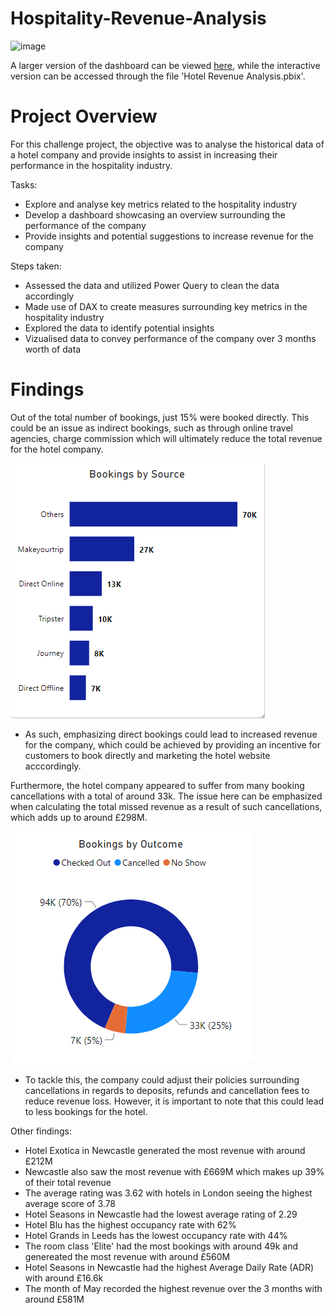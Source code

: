 # Hospitality-Revenue-Analysis
![image](https://github.com/Justin-Data/Hospitality-Revenue-Analysis-PowerBI/assets/137729013/319ab690-cf32-4f2d-a0e9-2223f0196356)

A larger version of the dashboard can be viewed [here](https://github.com/Justin-Data/Hospitality-Revenue-Analysis-PowerBI/blob/main/Hotel%20Dashboard%20Picture.png), while the interactive version can be accessed through the file 'Hotel Revenue Analysis.pbix'.





# Project Overview
For this challenge project, the objective was to analyse the historical data of a hotel company and provide insights to assist in increasing their performance in the hospitality industry.

Tasks:
- Explore and analyse key metrics related to the hospitality industry
- Develop a dashboard showcasing an overview surrounding the performance of the company
- Provide insights and potential suggestions to increase revenue for the company

Steps taken:

- Assessed the data and utilized Power Query to clean the data accordingly
- Made use of DAX to create measures surrounding key metrics in the hospitality industry
- Explored the data to identify potential insights
- Vizualised data to convey performance of the company over 3 months worth of data

# Findings

Out of the total number of bookings, just 15% were booked directly. This could be an issue as indirect bookings, such as through online travel agencies, charge commission which will ultimately reduce the total revenue for the hotel company.

![Bookings](bookings.png)

- As such, emphasizing direct bookings could lead to increased revenue for the company, which could be achieved by providing an incentive for customers to book directly and marketing the hotel website acccordingly.

Furthermore, the hotel company appeared to suffer from many booking cancellations with a total of around 33k. The issue here can be emphasized when calculating the total missed revenue as a result of such cancellations, which adds up to around £298M.

![Bookings Outcome](outcome.png)

- To tackle this, the company could adjust their policies surrounding cancellations in regards to deposits, refunds and cancellation fees to reduce revenue loss. However, it is important to note that this could lead to less bookings for the hotel.


Other findings:

- Hotel Exotica in Newcastle generated the most revenue with around £212M
- Newcastle also saw the most revenue with £669M which makes up 39% of their total revenue
- The average rating was 3.62 with hotels in London seeing the highest average score of 3.78
- Hotel Seasons in Newcastle had the lowest average rating of 2.29
- Hotel Blu has the highest occupancy rate with 62%
- Hotel Grands in Leeds has the lowest occupancy rate with 44%
- The room class 'Elite' had the most bookings with around 49k and genereated the most revenue with around £560M
- Hotel Seasons in Newcastle had the highest Average Daily Rate (ADR) with around £16.6k
- The month of May recorded the highest revenue over the 3 months with around £581M
